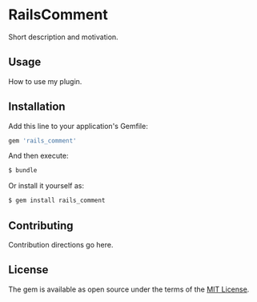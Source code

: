 # RailsComment
Short description and motivation.

## Usage
How to use my plugin.

## Installation
Add this line to your application's Gemfile:

```ruby
gem 'rails_comment'
```

And then execute:
```bash
$ bundle
```

Or install it yourself as:
```bash
$ gem install rails_comment
```

## Contributing
Contribution directions go here.

## License
The gem is available as open source under the terms of the [MIT License](https://opensource.org/licenses/MIT).

